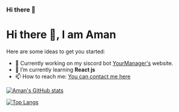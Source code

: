 ### Hi there 👋

# Hi there 👋, I am Aman

Here are some ideas to get you started:

- 🔭 Currently working on my siscord bot [YourManager's](https://top.gg/bot/796756364331450388) website.
- 🌱 I’m currently learning **React js**
- 📫 How to reach me: [You can contact me here](https://discord.gg/teHf4zsdBU)

[![Aman's GitHub stats](https://github-readme-stats.vercel.app/api?username=Aman-14&count_private=true&show_icons=true&theme=radical)](https://github.com/Aman-14)

[![Top Langs](https://github-readme-stats.vercel.app/api/top-langs/?username=Aman-14&langs_count=10)](https://github.com/Aman-14)
